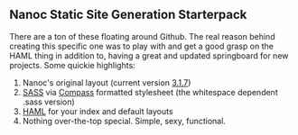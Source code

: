 ## Nanoc Static Site Generation Starterpack

There are a ton of these floating around Github. The real reason behind creating this specific one was to play with and get a good grasp on the HAML thing in addition to, having a great and updated springboard for new projects. Some quickie highlights:

1. Nanoc's original layout (current version [3.1.7](http://nanoc.stoneship.org/release-notes/))
2. [SASS](https://github.com/nex3/sass) via [Compass](https://github.com/chriseppstein/compass) formatted stylesheet (the whitespace dependent .sass version)
3. [HAML](https://github.com/nex3/haml) for your index and default layouts
4. Nothing over-the-top special. Simple, sexy, functional.